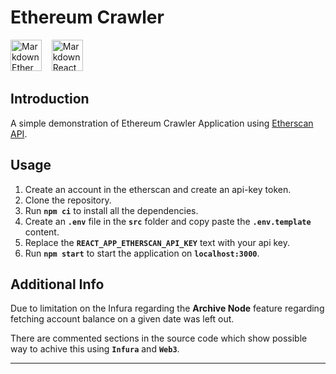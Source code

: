 # Ethereum Crawler

<img src="https://icons.iconarchive.com/icons/cjdowner/cryptocurrency-flat/1024/Ethereum-ETH-icon.png"
     alt="Markdown Ether icon"
     height="50px"
/>&nbsp;&nbsp;&nbsp;
<img src="https://upload.wikimedia.org/wikipedia/commons/thumb/a/a7/React-icon.svg/1280px-React-icon.svg.png"
     alt="Markdown React icon"
     height="50px"
/>

## Introduction

A simple demonstration of Ethereum Crawler Application using [Etherscan API](https://etherscan.io/apis).

## Usage

1. Create an account in the etherscan and create an api-key token.
2. Clone the repository.
3. Run **`npm ci`** to install all the dependencies.
4. Create an **`.env`** file in the **`src`** folder and copy paste the **`.env.template`** content.
5. Replace the **`REACT_APP_ETHERSCAN_API_KEY`** text with your api key.
6. Run **`npm start`** to start the application on **`localhost:3000`**.

## Additional Info

Due to limitation on the Infura regarding the **Archive Node** feature regarding fetching account balance on a given date was left out.

There are commented sections in the source code which show possible way to achive this using **`Infura`** and **`Web3`**.

---

